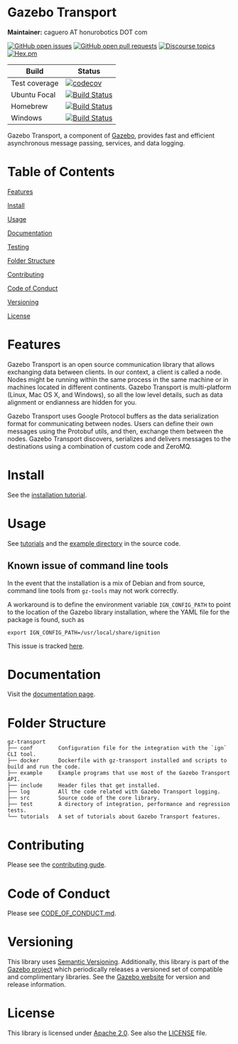 # Gazebo Transport

**Maintainer:** caguero AT honurobotics DOT com

[![GitHub open issues](https://img.shields.io/github/issues-raw/gazebosim/gz-transport.svg)](https://github.com/gazebosim/gz-transport/issues)
[![GitHub open pull requests](https://img.shields.io/github/issues-pr-raw/gazebosim/gz-transport.svg)](https://github.com/gazebosim/gz-transport/pulls)
[![Discourse topics](https://img.shields.io/discourse/https/community.gazebosim.org/topics.svg)](https://community.gazebosim.org)
[![Hex.pm](https://img.shields.io/hexpm/l/plug.svg)](https://www.apache.org/licenses/LICENSE-2.0)

Build | Status
-- | --
Test coverage | [![codecov](https://codecov.io/gh/gazebosim/gz-transport/branch/ign-transport11/graph/badge.svg)](https://codecov.io/gh/gazebosim/gz-transport/branch/ign-transport11)
Ubuntu Focal | [![Build Status](https://build.osrfoundation.org/buildStatus/icon?job=ignition_transport-ci-ign-transport11-focal-amd64)](https://build.osrfoundation.org/job/ignition_transport-ci-ign-transport11-focal-amd64)
Homebrew      | [![Build Status](https://build.osrfoundation.org/buildStatus/icon?job=ignition_transport-ci-ign-transport11-homebrew-amd64)](https://build.osrfoundation.org/job/ignition_transport-ci-ign-transport11-homebrew-amd64)
Windows       | [![Build Status](https://build.osrfoundation.org/buildStatus/icon?job=ign_transport-ign-11-win)](https://build.osrfoundation.org/job/ign_transport-ign-11-win)

Gazebo Transport, a component of [Gazebo](https://gazebosim.org), provides fast and efficient asynchronous message passing, services, and data logging.

# Table of Contents

[Features](#features)

[Install](#install)

[Usage](#usage)

[Documentation](#documentation)

[Testing](#testing)

[Folder Structure](#folder-structure)

[Contributing](#contributing)

[Code of Conduct](#code-of-conduct)

[Versioning](#versioning)

[License](#license)

# Features

Gazebo Transport is an open source communication library that allows
exchanging data between clients. In our context, a client is called a node.
Nodes might be running within the same process in the same machine or in
machines located in different continents. Gazebo Transport is multi-platform
(Linux, Mac OS X, and Windows), so all the low level details, such as data
alignment or endianness are hidden for you.

Gazebo Transport uses Google Protocol buffers as the data serialization format
for communicating between nodes. Users can define their own messages using the
Protobuf utils, and then, exchange them between the nodes. Gazebo Transport
discovers, serializes and delivers messages to the destinations using a
combination of custom code and ZeroMQ.

# Install

See the [installation tutorial](https://gazebosim.org/api/transport/11.0/installation.html).

# Usage

See [tutorials](https://gazebosim.org/api/transport/11.0/tutorials.html)
and the [example directory](https://github.com/gazebosim/gz-transport/blob/main/example/)
in the source code.

## Known issue of command line tools

In the event that the installation is a mix of Debian and from source, command
line tools from `gz-tools` may not work correctly.

A workaround is to define the environment variable
`IGN_CONFIG_PATH` to point to the location of the Gazebo library installation,
where the YAML file for the package is found, such as
```
export IGN_CONFIG_PATH=/usr/local/share/ignition
```

This issue is tracked [here](https://github.com/gazebosim/gz-tools/issues/61).

# Documentation

Visit the [documentation page](https://gazebosim.org/api/transport/11.0/index.html).

# Folder Structure

```
gz-transport
├── conf        Configuration file for the integration with the `ign` CLI tool.
├── docker      Dockerfile with gz-transport installed and scripts to build and run the code.
├── example     Example programs that use most of the Gazebo Transport API.
├── include     Header files that get installed.
├── log         All the code related with Gazebo Transport logging.
├── src         Source code of the core library.
├── test        A directory of integration, performance and regression tests.
└── tutorials   A set of tutorials about Gazebo Transport features.
```

# Contributing

Please see the
[contributing gude](https://gazebosim.org/docs/all/contributing).

# Code of Conduct

Please see
[CODE_OF_CONDUCT.md](https://github.com/gazebosim/gz-sim/blob/main/CODE_OF_CONDUCT.md).

# Versioning

This library uses [Semantic Versioning](https://semver.org/). Additionally,
this library is part of the [Gazebo project](https://gazebosim.org)
which periodically releases a versioned set of compatible and complimentary
libraries. See the [Gazebo website](https://gazebosim.org) for
version and release information.

# License

This library is licensed under [Apache 2.0](https://www.apache.org/licenses/LICENSE-2.0).
See also the [LICENSE](https://github.com/gazebosim/gz-transport/raw/main/LICENSE)
file.
